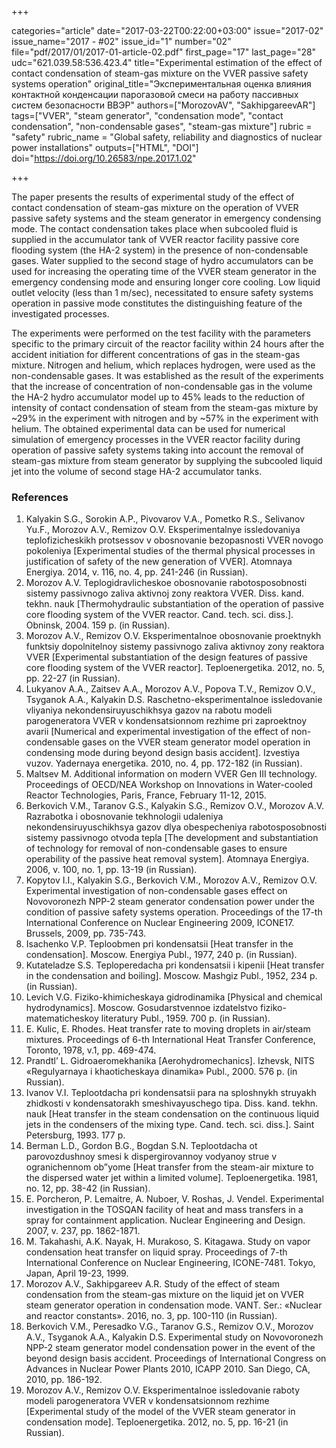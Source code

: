 +++

categories="article"
date="2017-03-22T00:22:00+03:00"
issue="2017-02"
issue_name="2017 - #02"
issue_id="1"
number="02"
file="pdf/2017/01/2017-01-article-02.pdf"
first_page="17"
last_page="28"
udc="621.039.58:536.423.4"
title="Experimental estimation of the effect of contact condensation of steam-gas mixture on the VVER passive safety systems operation"
original_title="Экспериментальная оценка влияния контактной конденсации парогазовой смеси на работу пассивных систем безопасности ВВЭР"
authors=["MorozovAV", "SakhipgareevAR"]
tags=["VVER", "steam generator", "condensation mode", "contact condensation", "non-condensable gases", "steam-gas mixture"]
rubric = "safety"
rubric_name = "Global safety, reliability and diagnostics of nuclear power installations"
outputs=["HTML", "DOI"]
doi="https://doi.org/10.26583/npe.2017.1.02"

+++

The paper presents the results of experimental study of the effect of contact condensation of steam-gas mixture on the operation of VVER passive safety systems and the steam generator in emergency condensing mode. The contact condensation takes place when subcooled fluid is supplied in the accumulator tank of VVER reactor facility passive core flooding system (the HA-2 system) in the presence of non-condensable gases. Water supplied to the second stage of hydro accumulators can be used for increasing the operating time of the VVER steam generator in the emergency condensing mode and ensuring longer core cooling. Low liquid outlet velocity (less than 1 m/sec), necessitated to ensure safety systems operation in passive mode constitutes the distinguishing feature of the investigated processes.

The experiments were performed on the test facility with the parameters specific to the primary circuit of the reactor facility within 24 hours after the accident initiation for different concentrations of gas in the steam-gas mixture. Nitrogen and helium, which replaces hydrogen, were used as the non-condensable gases. It was established as the result of the experiments that the increase of concentration of non-condensable gas in the volume the HA-2 hydro accumulator model up to 45% leads to the reduction of intensity of contact condensation of steam from the steam-gas mixture by ~29% in the experiment with nitrogen and by ~57% in the experiment with helium. The obtained experimental data can be used for numerical simulation of emergency processes in the VVER reactor facility during operation of passive safety systems taking into account the removal of steam-gas mixture from steam generator by supplying the subcooled liquid jet into the volume of second stage HA-2 accumulator tanks.

### References

1. Kalyakin S.G., Sorokin A.P., Pivovarov V.A., Pometko R.S., Selivanov Yu.F., Morozov A.V., Remizov O.V. Eksperimentalnye issledovaniya teplofizicheskikh protsessov v obosnovanie bezopasnosti VVER novogo pokoleniya [Experimental studies of the thermal physical processes in justification of safety of the new generation of VVER]. Atomnaya Energiya. 2014, v. 116, no. 4, pp. 241-246 (in Russian).
2. Morozov A.V. Teplogidravlicheskoe obosnovanie rabotosposobnosti sistemy passivnogo zaliva aktivnoj zony reaktora VVER. Diss. kand. tekhn. nauk [Thermohydraulic substantiation of the operation of passive core flooding system of the VVER reactor. Cand. tech. sci. diss.]. Obninsk, 2004. 159 p. (in Russian).
3. Morozov A.V., Remizov O.V. Eksperimentalnoe obosnovanie proektnykh funktsiy dopolnitelnoy sistemy passivnogo zaliva aktivnoy zony reaktora VVER [Experimental substantiation of the design features of passive core flooding system of the VVER reactor]. Teploenergetika. 2012, no. 5, pp. 22-27 (in Russian).
4. Lukyanov A.A., Zaitsev A.A., Morozov A.V., Popova T.V., Remizov O.V., Tsyganok A.A., Kalyakin D.S. Raschetno-eksperimentalnoe issledovanie vliyaniya nekondensiruyuschikhsya gazov na rabotu modeli parogeneratora VVER v kondensatsionnom rezhime pri zaproektnoy avarii [Numerical and experimental investigation of the effect of non-condensable gases on the VVER steam generator model operation in condensing mode during beyond design basis accident]. Izvestiya vuzov. Yadernaya energetika. 2010, no. 4, pp. 172-182 (in Russian).
5. Maltsev M. Additional information on modern VVER Gen III technology. Proceedings of OECD/NEA Workshop on Innovations in Water-cooled Reactor Technologies, Paris, France, February 11-12, 2015.
6. Berkovich V.M., Taranov G.S., Kalyakin S.G., Remizov O.V., Morozov A.V. Razrabotka i obosnovanie tekhnologii udaleniya nekondensiruyuschikhsya gazov dlya obespecheniya rabotosposobnosti sistemy passivnogo otvoda tepla [The development and substantiation of technology for removal of non-condensable gases to ensure operability of the passive heat removal system]. Atomnaya Energiya. 2006, v. 100, no. 1, pp. 13-19 (in Russian).
7. Kopytov I.I., Kalyakin S.G., Berkovich V.M., Morozov A.V., Remizov O.V. Experimental investigation of non-condensable gases effect on Novovoronezh NPP-2 steam generator condensation power under the condition of passive safety systems operation. Proceedings of the 17-th International Conference on Nuclear Engineering 2009, ICONE17. Brussels, 2009, pp. 735-743.
8. Isachenko V.P. Teploobmen pri kondensatsii [Heat transfer in the condensation]. Moscow. Energiya Publ., 1977, 240 p. (in Russian).
9. Kutateladze S.S. Teploperedacha pri kondensatsii i kipenii [Heat transfer in the condensation and boiling]. Moscow. Mashgiz Publ., 1952, 234 p. (in Russian).
10. Levich V.G. Fiziko-khimicheskaya gidrodinamika [Physical and chemical hydrodynamics]. Moscow. Gosudarstvennoe izdatelstvo fiziko-matematicheskoy literatury Publ., 1959. 700 p. (in Russian).
11. E. Kulic, E. Rhodes. Heat transfer rate to moving droplets in air/steam mixtures. Proceedings of 6-th International Heat Transfer Conference, Toronto, 1978, v.1, pp. 469-474.
12. Prandtl’ L. Gidroaeromekhanika [Aerohydromechanics]. Izhevsk, NIТS «Regulyarnaya i khaoticheskaya dinamika» Publ., 2000. 576 p. (in Russian).
13. Ivanov V.I. Teplootdacha pri kondensatsii para na sploshnykh struyakh zhidkosti v kondensatorakh smeshivayuschego tipa. Diss. kand. tekhn. nauk [Heat transfer in the steam condensation on the continuous liquid jets in the condensers of the mixing type. Cand. tech. sci. diss.]. Saint Petersburg, 1993. 177 p.
14. Berman L.D., Gordon B.G., Bogdan S.N. Teplootdacha ot parovozdushnoy smesi k dispergirovannoy vodyanoy strue v ogranichennom ob”yome [Heat transfer from the steam-air mixture to the dispersed water jet within a limited volume]. Teploenergetika. 1981, no. 12, pp. 38-42 (in Russian).
15. E. Porcheron, P. Lemaitre, A. Nuboer, V. Roshas, J. Vendel. Experimental investigation in the TOSQAN facility of heat and mass transfers in a spray for containment application. Nuclear Engineering and Design. 2007, v. 237, pp. 1862-1871.
16. M. Takahashi, A.K. Nayak, H. Murakoso, S. Kitagawa. Study on vapor condensation heat transfer on liquid spray. Proceedings of 7-th International Conference on Nuclear Engineering, ICONE-7481. Tokyo, Japan, April 19-23, 1999.
17. Morozov A.V., Sakhipgareev A.R. Study of the effect of steam condensation from the steam-gas mixture on the liquid jet on VVER steam generator operation in condensation mode. VANT. Ser.: «Nuclear and reactor constants». 2016, no. 3, pp. 100-110 (in Russian).
18. Berkovich V.M., Peresadko V.G., Taranov G.S., Remizov O.V., Morozov A.V., Tsyganok A.A., Kalyakin D.S. Experimental study on Novovoronezh NPP-2 steam generator model condensation power in the event of the beyond design basis accident. Proceedings of International Congress on Advances in Nuclear Power Plants 2010, ICAPP 2010. San Diego, CA, 2010, pp. 186-192.
19. Morozov A.V., Remizov O.V. Eksperimentalnoe issledovanie raboty modeli parogeneratora VVER v kondensatsionnom rezhime [Experimental study of the model of the VVER steam generator in condensation mode]. Teploenergetika. 2012, no. 5, pp. 16-21 (in Russian).